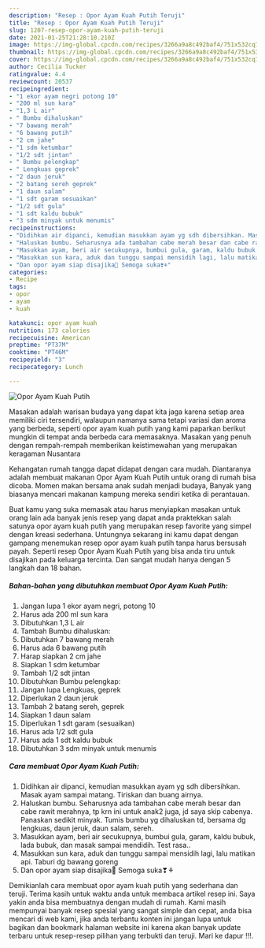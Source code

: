 ```yaml
---
description: "Resep : Opor Ayam Kuah Putih Teruji"
title: "Resep : Opor Ayam Kuah Putih Teruji"
slug: 1207-resep-opor-ayam-kuah-putih-teruji
date: 2021-01-25T21:28:10.210Z
image: https://img-global.cpcdn.com/recipes/3266a9a8c492baf4/751x532cq70/opor-ayam-kuah-putih-foto-resep-utama.jpg
thumbnail: https://img-global.cpcdn.com/recipes/3266a9a8c492baf4/751x532cq70/opor-ayam-kuah-putih-foto-resep-utama.jpg
cover: https://img-global.cpcdn.com/recipes/3266a9a8c492baf4/751x532cq70/opor-ayam-kuah-putih-foto-resep-utama.jpg
author: Cecilia Tucker
ratingvalue: 4.4
reviewcount: 20537
recipeingredient:
- "1 ekor ayam negri potong 10"
- "200 ml sun kara"
- "1,3 L air"
- " Bumbu dihaluskan"
- "7 bawang merah"
- "6 bawang putih"
- "2 cm jahe"
- "1 sdm ketumbar"
- "1/2 sdt jintan"
- " Bumbu pelengkap"
- " Lengkuas geprek"
- "2 daun jeruk"
- "2 batang sereh geprek"
- "1 daun salam"
- "1 sdt garam sesuaikan"
- "1/2 sdt gula"
- "1 sdt kaldu bubuk"
- "3 sdm minyak untuk menumis"
recipeinstructions:
- "Didihkan air dipanci, kemudian masukkan ayam yg sdh dibersihkan. Masak ayam sampai matang. Tiriskan dan buang airnya."
- "Haluskan bumbu. Seharusnya ada tambahan cabe merah besar dan cabe rawit merahnya, tp krn ini untuk anak2 juga, jd saya skip cabenya. Panaskan sedikit minyak. Tumis bumbu yg dihaluskan td, bersama dg lengkuas, daun jeruk, daun salam, sereh."
- "Masukkan ayam, beri air secukupnya, bumbui gula, garam, kaldu bubuk, lada bubuk, dan masak sampai mendidih. Test rasa.."
- "Masukkan sun kara, aduk dan tunggu sampai mensidih lagi, lalu matikan api. Taburi dg bawang goreng"
- "Dan opor ayam siap disajika🤤 Semoga suka❣⚘"
categories:
- Recipe
tags:
- opor
- ayam
- kuah

katakunci: opor ayam kuah 
nutrition: 173 calories
recipecuisine: American
preptime: "PT37M"
cooktime: "PT46M"
recipeyield: "3"
recipecategory: Lunch

---
```



![Opor Ayam Kuah Putih](https://img-global.cpcdn.com/recipes/3266a9a8c492baf4/751x532cq70/opor-ayam-kuah-putih-foto-resep-utama.jpg)

Masakan adalah warisan budaya yang dapat kita jaga karena setiap area memiliki ciri tersendiri, walaupun namanya sama tetapi variasi dan aroma yang berbeda, seperti opor ayam kuah putih yang kami paparkan berikut mungkin di tempat anda berbeda cara memasaknya. Masakan yang penuh dengan rempah-rempah memberikan keistimewahan yang merupakan keragaman Nusantara

Kehangatan rumah tangga dapat didapat dengan cara mudah. Diantaranya adalah membuat makanan Opor Ayam Kuah Putih untuk orang di rumah bisa dicoba. Momen makan bersama anak sudah menjadi budaya, Banyak yang biasanya mencari makanan kampung mereka sendiri ketika di perantauan.



Buat kamu yang suka memasak atau harus menyiapkan masakan untuk orang lain ada banyak jenis resep yang dapat anda praktekkan salah satunya opor ayam kuah putih yang merupakan resep favorite yang simpel dengan kreasi sederhana. Untungnya sekarang ini kamu dapat dengan gampang menemukan resep opor ayam kuah putih tanpa harus bersusah payah.
Seperti resep Opor Ayam Kuah Putih yang bisa anda tiru untuk disajikan pada keluarga tercinta. Dan sangat mudah hanya dengan 5 langkah dan 18 bahan.


<!--inarticleads1-->

##### Bahan-bahan yang dibutuhkan membuat Opor Ayam Kuah Putih:

1. Jangan lupa 1 ekor ayam negri, potong 10
1. Harus ada 200 ml sun kara
1. Dibutuhkan 1,3 L air
1. Tambah  Bumbu dihaluskan:
1. Dibutuhkan 7 bawang merah
1. Harus ada 6 bawang putih
1. Harap siapkan 2 cm jahe
1. Siapkan 1 sdm ketumbar
1. Tambah 1/2 sdt jintan
1. Dibutuhkan  Bumbu pelengkap:
1. Jangan lupa  Lengkuas, geprek
1. Diperlukan 2 daun jeruk
1. Tambah 2 batang sereh, geprek
1. Siapkan 1 daun salam
1. Diperlukan 1 sdt garam (sesuaikan)
1. Harus ada 1/2 sdt gula
1. Harus ada 1 sdt kaldu bubuk
1. Dibutuhkan 3 sdm minyak untuk menumis




<!--inarticleads2-->

##### Cara membuat  Opor Ayam Kuah Putih:

1. Didihkan air dipanci, kemudian masukkan ayam yg sdh dibersihkan. Masak ayam sampai matang. Tiriskan dan buang airnya.
1. Haluskan bumbu. Seharusnya ada tambahan cabe merah besar dan cabe rawit merahnya, tp krn ini untuk anak2 juga, jd saya skip cabenya. Panaskan sedikit minyak. Tumis bumbu yg dihaluskan td, bersama dg lengkuas, daun jeruk, daun salam, sereh.
1. Masukkan ayam, beri air secukupnya, bumbui gula, garam, kaldu bubuk, lada bubuk, dan masak sampai mendidih. Test rasa..
1. Masukkan sun kara, aduk dan tunggu sampai mensidih lagi, lalu matikan api. Taburi dg bawang goreng
1. Dan opor ayam siap disajika🤤 Semoga suka❣⚘




Demikianlah cara membuat opor ayam kuah putih yang sederhana dan teruji. Terima kasih untuk waktu anda untuk membaca artikel resep ini. Saya yakin anda bisa membuatnya dengan mudah di rumah. Kami masih mempunyai banyak resep spesial yang sangat simple dan cepat, anda bisa mencari di web kami, jika anda terbantu konten ini jangan lupa untuk bagikan dan bookmark halaman website ini karena akan banyak update terbaru untuk resep-resep pilihan yang terbukti dan teruji. Mari ke dapur !!!. 
